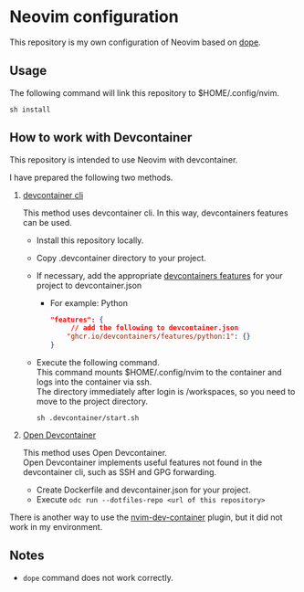 # Neovim configuration

This repository is my own configuration of Neovim based on [dope](https://github.com/glepnir/dope).

## Usage

The following command will link this repository to $HOME/.config/nvim.

```shell
sh install
```

## How to work with Devcontainer

This repository is intended to use Neovim with devcontainer.

I have prepared the following two methods.

1. [devcontainer cli](https://github.com/devcontainers/cli)

   This method uses devcontainer cli.
   In this way, devcontainers features can be used.

   - Install this repository locally.
   - Copy .devcontainer directory to your project.
   - If necessary, add the appropriate [devcontainers features](https://github.com/devcontainers/features) for your project to devcontainer.json

     - For example: Python

       ```json
       "features": {
            // add the following to devcontainer.json
           "ghcr.io/devcontainers/features/python:1": {}
       }
       ```

   - Execute the following command.  
     This command mounts $HOME/.config/nvim to the container and logs into the container via ssh.  
     The directory immediately after login is /workspaces, so you need to move to the project directory.

     ```shell
     sh .devcontainer/start.sh
     ```

2. [Open Devcontainer](https://gitlab.com/smoores/open-devcontainer)

   This method uses Open Devcontainer.  
   Open Devcontainer implements useful features not found in the devcontainer cli, such as SSH and GPG forwarding.

   - Create Dockerfile and devcontainer.json for your project.
   - Execute `odc run --dotfiles-repo <url of this repository>`

There is another way to use the [nvim-dev-container](https://github.com/esensar/nvim-dev-container) plugin, but it did not work in my environment.

## Notes

- `dope` command does not work correctly.
